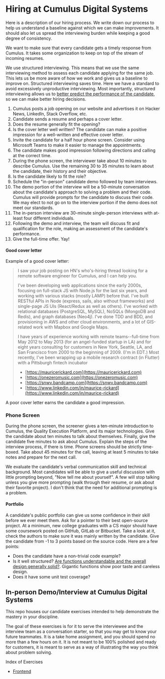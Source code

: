 # Hiring at Cumulus Digital Systems

Here is a description of our hiring process. We write down our process to help us understand a baseline against which we can make improvements. 
It should also let us spread the interviewing burden while keeping a good degree of consistency.

We want to make sure that every candidate gets a timely response from Cumulus. It takes some organization to keep on top of the stream of incoming resumes.

We use structured interviewing. This means that we use the same interviewing method to assess each candidate applying for the same job. 
This lets us be more aware of how we work and gives us a baseline to improve on. Structured interviewing saves time. 
Here we have a standard to avoid excessively unproductive interviewing. Most importantly, structured interviewing allows us to [better predict the performance of the candidate](https://doi.org/10.1111/j.1559-1816.1996.tb01841.x), so we can make better hiring decisions.

1. Cumulus posts a job opening on our website and advertises it on Hacker News, LinkedIn, Stack Overflow, etc.
2. Candidate sends a resume and perhaps a cover letter.
3. Does the resume generally fit the opening?
4. Is the cover letter well written? The candidate can make a positive impression for a well-written and effective cover letter.
5. Invite the candidate for a half hour phone screen. Consider using Microsoft Teams to make it easier to manage the appointments.
6. The candidate makes good impression following directions and calling at the correct time.
7. During the phone screen, the interviewer take about 10 minutes to describe Cumulus. Use the remaining 30 to 35 minutes to learn about the candidate, their history and their objective.
8. Is the candidate likely to fit the role?
9. Schedule the "in-person" candidate demo followed by team interviews.
10. The demo portion of the interview will be a 50-minute conversation about the candidate's approach to solving a problem and their code. Cumulus will provide prompts for the candidate to discuss their code. We may elect to not go on to the interview portion if the demo does not meet our standards.
11. The in-person interview are 30-minute single-person interviews with at-least four different individuals. 
12. Following the demo and interview, the team will discuss fit and qualification for the role, making an assessment of the candidate's performance.
13. Give the full-time offer. Yay!

#### Good cover letter

Example of a good cover letter:

> I saw your job posting on HN's who's-hiring thread looking for a remote software engineer for Cumulus, and I can help you.
>
> I've been developing web applications since the early 2000s, focusing on full-stack JS with Node.js for the last six years, and working with various stacks \(mostly LAMP\) before that. I've built RESTful APIs in Node \(express, sails, also without frameworks\) and single-page JS UIs \(React/Redux as well as others\). I've worked with relational databases \(PostgreSQL, MySQL\), NoSQLs \(MongoDB and Redis\), and graph databases \(Neo4j\). I've done TDD and BDD, and provisioning in AWS and other cloud environments, and a lot of GIS-related work with Mapbox and Google Maps.
>
> I have years of experience working with remote teams--full-time from May 2012 to May 2013 \(for an angel-funded startup in LA\) and for eight years consulting for customers in New York, Seattle, LA, and San Francisco from 2000 to the beginning of 2009. \(I'm in EDT.\) Most recently, I've been wrapping up a mobile research contract \(in Flutter\) with a Pittsburgh fintech incubator
>
> * [https://mauricerickard.com](https://mauricerickard.com)
> * [https://onezeromusic.com](https://onezeromusic.com)
> * [https://snwv.bandcamp.com](https://snwv.bandcamp.com)
> * [https://www.linkedin.com/in/maurice-rickard](https://www.linkedin.com/in/maurice-rickard)

A poor cover letter earns the candidate a good impression.

### Phone Screen

During the phone screen, the screener gives a ten-minute introduction to Cumulus, the Quality Execution Platform, and its major technologies. Give the candidate about ten minutes to talk about themselves. Finally, give the candidate five minutes to ask about Cumulus. Explain the steps of the interview process, if there is time. Phone screens should be strictly time-boxed. Take about 45 minutes for the call, leaving at least 5 minutes to take notes and prepare for the next call.

We evaluate the candidate's verbal communication skill and technical background. Most candidates will be able to give a useful discussion with little prompting beyond, "Now tell me about yourself". A few will stop talking unless you give more prompting \(walk through their resume, or ask about their favorite project\). I don't think that the need for additional prompting is a problem.

#### Portfolio

A candidate's public portfolio can give us some confidence in their skill before we ever meet them. Ask for a pointer to their best open-source project. At a minimum, new college graduates with a CS major should have some coursework posted on GitHub, GitLab or Bitbucket. Take a look at it, check the authors to make sure it was mainly written by the candidate. Give the candidate from -1 to 3 points based on the source code. Here are a few points:

* Does the candidate have a non-trivial code example?
* Is it well structured? [Are functions understandable and the overall design generally solid?](https://en.wikipedia.org/wiki/SOLID). Gigantic functions show poor taste and careless design.
* Does it have some unit test coverage?

## In-person Demo/Interview at Cumulus Digital Systems
This repo houses our candidate exercises intended to help demonstrate the mastery in your discipline.

The goal of these exercises is for it to serve the interviewee and the interview team as a conversation starter, so that you may get to know your future teammates. 
It is a take home assignment, and you should spend no more than a few hours on it. It is not meant to be 100% polished and ready for customers, it is meant to serve as a way of illustrating the way you think about problem solving.

Index of Exercises
- [Frontend](./frontend/demo.md)
